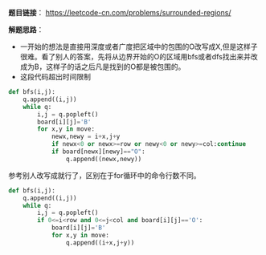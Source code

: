 **题目链接**：
https://leetcode-cn.com/problems/surrounded-regions/  

**解题思路**：
* 一开始的想法是直接用深度或者广度把区域中的包围的O改写成X,但是这样子很难。看了别人的答案，先将从边界开始的O的区域用bfs或者dfs找出来并改成为B，这样子的话之后凡是找到的O都是被包围的。  
* 这段代码超出时间限制
```python
def bfs(i,j):
    q.append((i,j))
    while q:
        i,j = q.popleft()
        board[i][j]='B'
        for x,y in move:
            newx,newy = i+x,j+y
            if newx<0 or newx>=row or newy<0 or newy>=col:continue   
            if board[newx][newy]=="O":
                q.append((newx,newy))   
```
参考别人改写成就行了，区别在于for循环中的命令行数不同。
```python
def bfs(i,j):
    q.append((i,j))
    while q:
        i,j = q.popleft()
        if 0<=i<row and 0<=j<col and board[i][j]=='O':  
            board[i][j]='B'
            for x,y in move:
                q.append((i+x,j+y))    
                
```
